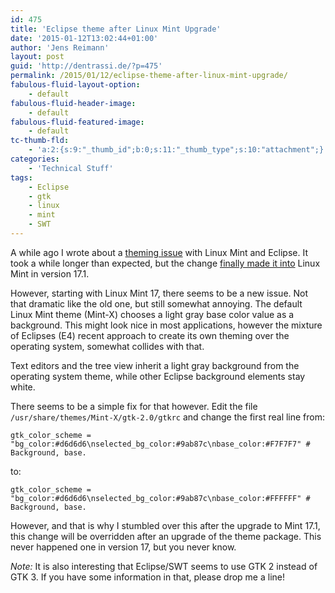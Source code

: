 ```yaml
---
id: 475
title: 'Eclipse theme after Linux Mint Upgrade'
date: '2015-01-12T13:02:44+01:00'
author: 'Jens Reimann'
layout: post
guid: 'http://dentrassi.de/?p=475'
permalink: /2015/01/12/eclipse-theme-after-linux-mint-upgrade/
fabulous-fluid-layout-option:
    - default
fabulous-fluid-header-image:
    - default
fabulous-fluid-featured-image:
    - default
tc-thumb-fld:
    - 'a:2:{s:9:"_thumb_id";b:0;s:11:"_thumb_type";s:10:"attachment";}'
categories:
    - 'Technical Stuff'
tags:
    - Eclipse
    - gtk
    - linux
    - mint
    - SWT
---
```


A while ago I wrote about a [theming issue](https://dentrassi.de/2013/04/23/fixing-the-mint-x-theme-for-eclipseswt/ "Fixing the Mint-X theme for Eclipse/SWT") with Linux Mint and Eclipse. It took a while longer than expected, but the change [finally made it into](https://bugs.launchpad.net/linuxmint/+bug/1168281) Linux Mint in version 17.1.

<!-- more -->

However, starting with Linux Mint 17, there seems to be a new issue. Not that dramatic like the old one, but still somewhat annoying. The default Linux Mint theme (Mint-X) chooses a light gray base color value as a background. This might look nice in most applications, however the mixture of Eclipses (E4) recent approach to create its own theming over the operating system, somewhat collides with that.

Text editors and the tree view inherit a light gray background from the operating system theme, while other Eclipse background elements stay white.

There seems to be a simple fix for that however. Edit the file `/usr/share/themes/Mint-X/gtk-2.0/gtkrc` and change the first real line from:

```
gtk_color_scheme = "bg_color:#d6d6d6\nselected_bg_color:#9ab87c\nbase_color:#F7F7F7" # Background, base.
```

to:


```
gtk_color_scheme = "bg_color:#d6d6d6\nselected_bg_color:#9ab87c\nbase_color:#FFFFFF" # Background, base.
```

However, and that is why I stumbled over this after the upgrade to Mint 17.1, this change will be overridden after an upgrade of the theme package. This never happened one in version 17, but you never know.

*Note:*  It is also interesting that Eclipse/SWT seems to use GTK 2 instead of GTK 3. If you have some information in that, please drop me a line!
